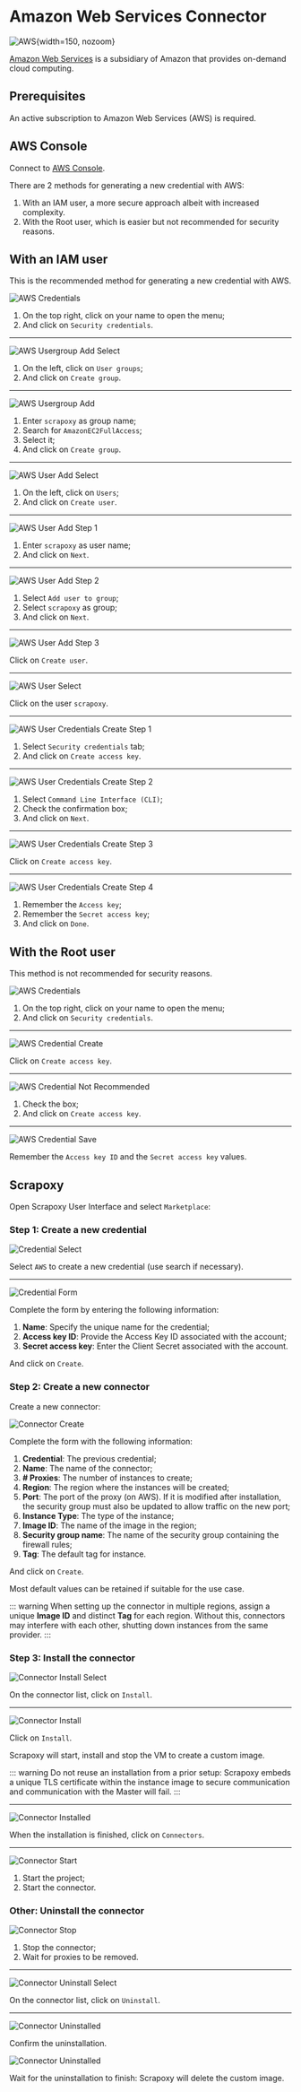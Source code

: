 # Amazon Web Services Connector

![AWS](/assets/images/aws.svg){width=150, nozoom}

[Amazon Web Services](/l/aws) is a subsidiary of Amazon that provides on-demand cloud computing.


## Prerequisites

An active subscription to Amazon Web Services (AWS) is required.


## AWS Console

Connect to [AWS Console](/l/aws-console).

There are 2 methods for generating a new credential with AWS:

1. With an IAM user, a more secure approach albeit with increased complexity.
2. With the Root user, which is easier but not recommended for security reasons.


## With an IAM user

This is the recommended method for generating a new credential with AWS.

![AWS Credentials](aws_credentials.png)

1. On the top right, click on your name to open the menu;
2. And click on `Security credentials`.

---

![AWS Usergroup Add Select](aws_usergroup_add_select.png)

1. On the left, click on `User groups`;
2. And click on `Create group`.

---

![AWS Usergroup Add](aws_usergroup_add.png)

1. Enter `scrapoxy` as group name;
2. Search for `AmazonEC2FullAccess`;
3. Select it;
4. And click on `Create group`.

---

![AWS User Add Select](aws_user_add_select.png)

1. On the left, click on `Users`;
2. And click on `Create user`.

---

![AWS User Add Step 1](aws_user_add_step1.png)

1. Enter `scrapoxy` as user name;
2. And click on `Next`.

---

![AWS User Add Step 2](aws_user_add_step2.png)

1. Select `Add user to group`;
2. Select `scrapoxy` as group;
3. And click on `Next`.

---

![AWS User Add Step 3](aws_user_add_step3.png)

Click on `Create user`.

---

![AWS User Select](aws_user_select.png)

Click on the user `scrapoxy`.

---

![AWS User Credentials Create Step 1](aws_user_credentials_create_step1.png)

1. Select `Security credentials` tab;
2. And click on `Create access key`.

---

![AWS User Credentials Create Step 2](aws_user_credentials_create_step2.png)

1. Select `Command Line Interface (CLI)`;
2. Check the confirmation box;
3. And click on `Next`.

---

![AWS User Credentials Create Step 3](aws_user_credentials_create_step3.png)

Click on `Create access key`.

---

![AWS User Credentials Create Step 4](aws_user_credentials_create_step4.png)

1. Remember the `Access key`;
2. Remember the `Secret access key`;
3. And click on `Done`.



## With the Root user

This method is not recommended for security reasons.

![AWS Credentials](aws_credentials.png)

1. On the top right, click on your name to open the menu;
2. And click on `Security credentials`.

---

![AWS Credential Create](aws_credential_create.png)

Click on `Create access key`.

---

![AWS Credential Not Recommended](aws_credential_not_recommended.png)

1. Check the box;
2. And click on `Create access key`.

---

![AWS Credential Save](aws_credential_save.png)

Remember the `Access key ID` and the `Secret access key` values.


## Scrapoxy

Open Scrapoxy User Interface and select `Marketplace`:


### Step 1: Create a new credential

![Credential Select](spx_credential_select.png)

Select `AWS` to create a new credential (use search if necessary).

---

![Credential Form](spx_credential_create.png)

Complete the form by entering the following information:
1. **Name**: Specify the unique name for the credential;
2. **Access key ID**: Provide the Access Key ID associated with the account;
3. **Secret access key**: Enter the Client Secret associated with the account.

And click on `Create`.


### Step 2: Create a new connector

Create a new connector:

![Connector Create](spx_connector_create.png)

Complete the form with the following information:
1. **Credential**: The previous credential;
2. **Name**: The name of the connector;
3. **# Proxies**: The number of instances to create;
4. **Region**: The region where the instances will be created;
5. **Port**: The port of the proxy (on AWS). If it is modified after installation, the security group must also be updated to allow traffic on the new port;
6. **Instance Type**: The type of the instance;
7. **Image ID**: The name of the image in the region;
8. **Security group name**: The name of the security group containing the firewall rules;
9. **Tag**: The default tag for instance.

And click on `Create`.

Most default values can be retained if suitable for the use case.

::: warning
When setting up the connector in multiple regions, assign a unique **Image ID** and distinct **Tag** for each region. 
Without this, connectors may interfere with each other, shutting down instances from the same provider.
:::


### Step 3: Install the connector

![Connector Install Select](spx_connector_install_select.png)

On the connector list, click on `Install`.

---

![Connector Install](spx_connector_install.png)

Click on `Install`.

Scrapoxy will start, install and stop the VM to create a custom image.

::: warning
Do not reuse an installation from a prior setup:
Scrapoxy embeds a unique TLS certificate within the instance image to secure communication and communication with the Master will fail.
:::

---

![Connector Installed](spx_connector_installed.png)

When the installation is finished, click on `Connectors`.

---

![Connector Start](spx_connector_start.png)

1. Start the project;
2. Start the connector.


### Other: Uninstall the connector

![Connector Stop](spx_connector_stop.png)

1. Stop the connector;
2. Wait for proxies to be removed.

---

![Connector Uninstall Select](spx_connector_uninstall_select.png)

On the connector list, click on `Uninstall`.

---

![Connector Uninstalled](spx_connector_uninstall_confirm.png)

Confirm the uninstallation.

![Connector Uninstalled](spx_connector_uninstalled.png)

Wait for the uninstallation to finish: Scrapoxy will delete the custom image.
